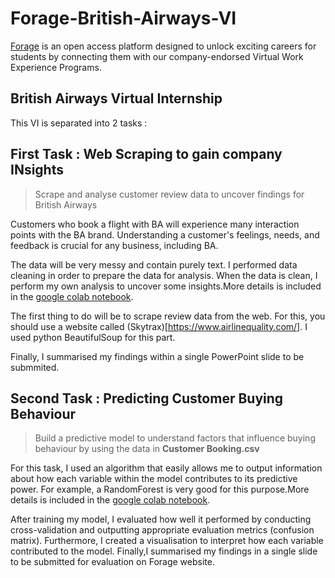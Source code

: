 # Forage-British-Airways-VI
[Forage](https://www.theforage.com/dashboard) is an open access platform designed to unlock exciting careers for students by connecting them with our company-endorsed Virtual Work Experience Programs.

## British Airways Virtual Internship

This VI is separated into 2 tasks :

## First Task : Web Scraping to gain company INsights
> Scrape and analyse customer review data to uncover findings for British Airways

Customers who book a flight with BA will experience many interaction points with the BA brand. Understanding a customer's feelings, needs, and feedback is crucial for any business, including BA.

The data will be very messy and contain purely text. I performed data cleaning in order to prepare the data for analysis. When the data is clean, I perform my own analysis to uncover some insights.More details is included in the [google colab notebook](https://colab.research.google.com/drive/1WOu1PvovAO9bthdGcy5ZFxGD9Upu8wbS?usp=sharing).

The first thing to do will be to scrape review data from the web. For this, you should use a website called (Skytrax)[https://www.airlinequality.com/].
I used python BeautifulSoup for this part.

Finally, I summarised my findings within a single PowerPoint slide to be submmited.

## Second Task : Predicting Customer Buying Behaviour
> Build a predictive model to understand factors that influence buying behaviour by using the data in **Customer Booking.csv** 

For this task, I used an algorithm that easily allows me to output information about how each variable within the model contributes to its predictive power. For example, a RandomForest is very good for this purpose.More details is included in the [google colab notebook](https://colab.research.google.com/drive/1d6C4AVz-mGjcDRQ9QAxmjn7GA_TVBpHz?usp=sharing).

After training my model, I evaluated how well it performed by conducting cross-validation and outputting appropriate evaluation metrics (confusion matrix). Furthermore, I created a visualisation to interpret how each variable contributed to the model. Finally,I summarised my findings in a single slide to be submitted for evaluation on Forage website. 
